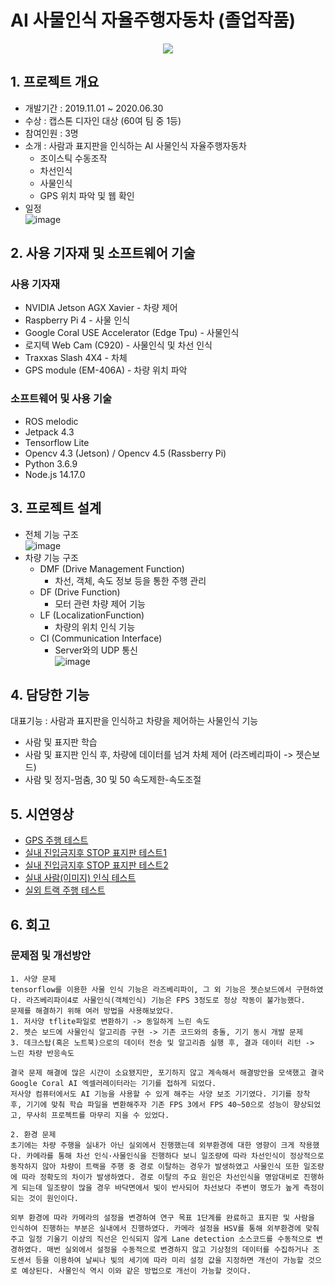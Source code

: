# AI 사물인식 자율주행자동차 (졸업작품)

<center><img src="https://user-images.githubusercontent.com/103913683/184589933-ff56add8-f8b2-46fd-84bf-aae1b942d828.png"></center>

## 1. 프로젝트 개요
- 개발기간 : 2019.11.01 ~ 2020.06.30
- 수상 : 캡스톤 디자인 대상 (60여 팀 중 1등)
- 참여인원 : 3명
- 소개 : 사람과 표지판을 인식하는 AI 사물인식 자율주행자동차
    - 조이스틱 수동조작
    - 차선인식
    - 사물인식
    - GPS 위치 파악 및 웹 확인
- 일정 </br>
![image](https://user-images.githubusercontent.com/103913683/184660178-6b3e7bcc-828d-45d9-8ffb-f2ed1768ca16.png)


## 2. 사용 기자재 및 소프트웨어 기술
### 사용 기자재
- NVIDIA Jetson AGX Xavier - 차량 제어
- Raspberry Pi 4 - 사물 인식
- Google Coral USE Accelerator (Edge Tpu) - 사물인식
- 로지텍 Web Cam (C920) - 사물인식 및 차선 인식
- Traxxas Slash 4X4 - 차체
- GPS module (EM-406A) - 차량 위치 파악

### 소프트웨어 및 사용 기술
- ROS melodic
- Jetpack 4.3
- Tensorflow Lite
- Opencv 4.3 (Jetson) / Opencv 4.5 (Rassberry Pi)
- Python 3.6.9
- Node.js 14.17.0

## 3. 프로젝트 설계
- 전체 기능 구조</br>
![image](https://user-images.githubusercontent.com/103913683/184658274-dc79c36f-401e-4882-a9a9-08460b2b5352.png)
- 차량 기능 구조
  - DMF (Drive Management Function)
    - 차선, 객체, 속도 정보 등을 통한 주행 관리
  - DF (Drive Function)
    - 모터 관련 차량 제어 기능
  - LF (LocalizationFunction)
    - 차량의 위치 인식 기능
  - CI (Communication Interface)
    - Server와의 UDP 통신</br>
![image](https://user-images.githubusercontent.com/103913683/184658625-4ffb65c5-f1d2-4fd8-ac8b-d39ef559f7bb.png)

## 4. 담당한 기능
대표기능 : 사람과 표지판을 인식하고 차량을 제어하는 사물인식 기능
- 사람 및 표지판 학습
- 사람 및 표지판 인식 후, 차량에 데이터를 넘겨 차체 제어 (라즈베리파이 -> 젯슨보드)
- 사람 및 정지-멈춤, 30 및 50 속도제한-속도조절

## 5. 시연영상
- [GPS 주행 테스트](https://youtu.be/mS-XMv0DXyI)
- [실내 진입금지후 STOP 표지판 테스트1](https://youtu.be/ezSZCGsHeOE)
- [실내 진입금지후 STOP 표지판 테스트2](https://youtu.be/VZLbV189xVc)
- [실내 사람(이미지) 인식 테스트](https://youtu.be/fWBu_FuCiHA)
- [실외 트랙 주행 테스트](https://youtu.be/rxKsBFIYjmE)

## 6. 회고
### 문제점 및 개선방안
```
1. 사양 문제
tensorflow를 이용한 사물 인식 기능은 라즈베리파이, 그 외 기능은 젯슨보드에서 구현하였다. 라즈베리파이4로 사물인식(객체인식) 기능은 FPS 3정도로 정상 작동이 불가능했다.
문제를 해결하기 위해 여러 방법을 사용해보았다.
1. 저사양 tflite파일로 변환하기 -> 동일하게 느린 속도
2. 젯슨 보드에 사물인식 알고리즘 구현 -> 기존 코드와의 충돌, 기기 동시 개발 문제
3. 데크스탑(혹은 노트북)으로의 데이터 전송 및 알고리즘 실행 후, 결과 데이터 리턴 -> 느린 차량 반응속도

결국 문제 해결에 많은 시간이 소요됐지만, 포기하지 않고 계속해서 해결방안을 모색했고 결국 Google Coral AI 엑셀러레이터라는 기기를 접하게 되었다.
저사양 컴퓨터에서도 AI 기능을 사용할 수 있게 해주는 사양 보조 기기였다. 기기를 장착 후, 기기에 맞춰 학습 파일을 변환해주자 기존 FPS 3에서 FPS 40~50으로 성능이 향상되었고, 무사히 프로젝트를 마무리 지을 수 있었다.

2. 환경 문제
초기에는 차량 주행을 실내가 아닌 실외에서 진행했는데 외부환경에 대한 영향이 크게 작용했다. 카메라를 통해 차선 인식·사물인식을 진행하다 보니 일조량에 따라 차선인식이 정상적으로 동작하지 않아 차량이 트랙을 주행 중 경로 이탈하는 경우가 발생하였고 사물인식 또한 일조량에 따라 정확도의 차이가 발생하였다. 경로 이탈의 주요 원인은 차선인식을 명암대비로 진행하게 되는데 일조량이 많을 경우 바닥면에서 빛이 반사되어 차선보다 주변이 명도가 높게 측정이 되는 것이 원인이다.

외부 환경에 따라 카메라의 설정을 변경하여 연구 목표 1단계를 완료하고 표지판 및 사람을 인식하여 진행하는 부분은 실내에서 진행하였다. 카메라 설정을 HSV를 통해 외부환경에 맞춰주고 일정 기울기 이상의 직선은 인식되지 않게 Lane detection 소스코드를 수동적으로 변경하였다. 매번 실외에서 설정을 수동적으로 변경하지 않고 기상청의 데이터를 수집하거나 조도센서 등을 이용하여 날씨나 빛의 세기에 따라 미리 설정 값을 지정하면 개선이 가능할 것으로 예상된다. 사물인식 역시 이와 같은 방법으로 개선이 가능할 것이다.
```

